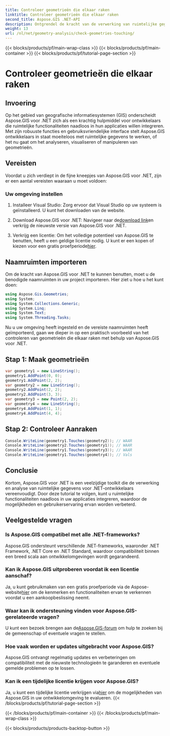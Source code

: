 ```yaml
---
title: Controleer geometrieën die elkaar raken
linktitle: Controleer geometrieën die elkaar raken
second_title: Aspose.GIS .NET-API
description: Ontgrendel de kracht van de verwerking van ruimtelijke gegevens met Aspose.GIS voor .NET. Integreer ruimtelijke functionaliteiten naadloos in uw toepassingen met deze veelzijdige toolkit.
weight: 13
url: /nl/net/geometry-analysis/check-geometries-touching/
---
```


{{< blocks/products/pf/main-wrap-class >}}
{{< blocks/products/pf/main-container >}}
{{< blocks/products/pf/tutorial-page-section >}}

# Controleer geometrieën die elkaar raken

## Invoering
Op het gebied van geografische informatiesystemen (GIS) onderscheidt Aspose.GIS voor .NET zich als een krachtig hulpmiddel voor ontwikkelaars die ruimtelijke functionaliteiten naadloos in hun applicaties willen integreren. Met zijn robuuste functies en gebruiksvriendelijke interface stelt Aspose.GIS ontwikkelaars in staat moeiteloos met ruimtelijke gegevens te werken, of het nu gaat om het analyseren, visualiseren of manipuleren van geometrieën.
## Vereisten
Voordat u zich verdiept in de fijne kneepjes van Aspose.GIS voor .NET, zijn er een aantal vereisten waaraan u moet voldoen:
### Uw omgeving instellen
1. Installeer Visual Studio: Zorg ervoor dat Visual Studio op uw systeem is geïnstalleerd. U kunt het downloaden van de website.
   
2.  Download Aspose.GIS voor .NET: Navigeer naar de[download link](https://releases.aspose.com/gis/net/)en verkrijg de nieuwste versie van Aspose.GIS voor .NET.
3.  Verkrijg een licentie: Om het volledige potentieel van Aspose.GIS te benutten, heeft u een geldige licentie nodig. U kunt er een kopen of kiezen voor een gratis proefperiode[hier](https://releases.aspose.com/).

## Naamruimten importeren
Om de kracht van Aspose.GIS voor .NET te kunnen benutten, moet u de benodigde naamruimten in uw project importeren. Hier ziet u hoe u het kunt doen:

```csharp
using Aspose.Gis.Geometries;
using System;
using System.Collections.Generic;
using System.Linq;
using System.Text;
using System.Threading.Tasks;
```

Nu u uw omgeving heeft ingesteld en de vereiste naamruimten heeft geïmporteerd, gaan we dieper in op een praktisch voorbeeld van het controleren van geometrieën die elkaar raken met behulp van Aspose.GIS voor .NET.
## Stap 1: Maak geometrieën
```csharp
var geometry1 = new LineString();
geometry1.AddPoint(0, 0);
geometry1.AddPoint(2, 2);
var geometry2 = new LineString();
geometry2.AddPoint(2, 2);
geometry2.AddPoint(3, 3);
var geometry3 = new Point(2, 2);
var geometry4 = new LineString();
geometry4.AddPoint(1, 1);
geometry4.AddPoint(4, 4);
```
## Stap 2: Controleer Aanraken
```csharp
Console.WriteLine(geometry1.Touches(geometry2)); // WAAR
Console.WriteLine(geometry2.Touches(geometry1)); // WAAR
Console.WriteLine(geometry1.Touches(geometry3)); // WAAR
Console.WriteLine(geometry1.Touches(geometry4)); // Vals
```

## Conclusie
Kortom, Aspose.GIS voor .NET is een veelzijdige toolkit die de verwerking en analyse van ruimtelijke gegevens voor .NET-ontwikkelaars vereenvoudigt. Door deze tutorial te volgen, kunt u ruimtelijke functionaliteiten naadloos in uw applicaties integreren, waardoor de mogelijkheden en gebruikerservaring ervan worden verbeterd.
## Veelgestelde vragen
### Is Aspose.GIS compatibel met alle .NET-frameworks?
Aspose.GIS ondersteunt verschillende .NET-frameworks, waaronder .NET Framework, .NET Core en .NET Standard, waardoor compatibiliteit binnen een breed scala aan ontwikkelomgevingen wordt gegarandeerd.
### Kan ik Aspose.GIS uitproberen voordat ik een licentie aanschaf?
 Ja, u kunt gebruikmaken van een gratis proefperiode via de Aspose-website[hier](https://purchase.aspose.com/temporary-license/) om de kenmerken en functionaliteiten ervan te verkennen voordat u een aankoopbeslissing neemt.
### Waar kan ik ondersteuning vinden voor Aspose.GIS-gerelateerde vragen?
 U kunt een bezoek brengen aan de[Aspose.GIS-forum](https://forum.aspose.com/c/gis/33) om hulp te zoeken bij de gemeenschap of eventuele vragen te stellen.
### Hoe vaak worden er updates uitgebracht voor Aspose.GIS?
Aspose.GIS ontvangt regelmatig updates en verbeteringen om compatibiliteit met de nieuwste technologieën te garanderen en eventuele gemelde problemen op te lossen.
### Kan ik een tijdelijke licentie krijgen voor Aspose.GIS?
 Ja, u kunt een tijdelijke licentie verkrijgen via[hier](https://purchase.aspose.com/temporary-license/) om de mogelijkheden van Aspose.GIS in uw ontwikkelomgeving te evalueren.
{{< /blocks/products/pf/tutorial-page-section >}}

{{< /blocks/products/pf/main-container >}}
{{< /blocks/products/pf/main-wrap-class >}}

{{< blocks/products/products-backtop-button >}}
